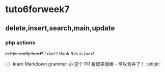 # tuto6forweek7
## delete,insert,search,main,update 
### php actions
~~is this really hard?~~
*I don't think this is hard*
- [ ] learn Markdown grammar
:+1: 这个 PR 看起来很棒 - 可以合并了！ :shipit:
